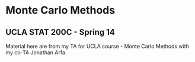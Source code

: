 Monte Carlo Methods 
===
UCLA STAT 200C - Spring 14
---

Material here are from my TA for UCLA course - Monte Carlo Methods with my co-TA Jonathan Arfa.
